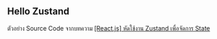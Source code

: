 Hello Zustand
---

ตัวอย่าง Source Code จากบทความ [[React.js] หัดใช้งาน Zustand เพื่อจัดการ State](https://devahoy.com/blog/state-management-with-zustand)
